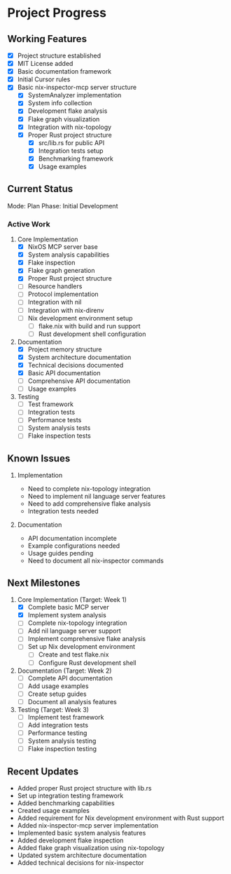 # Project Progress

## Working Features
- [x] Project structure established
- [x] MIT License added
- [x] Basic documentation framework
- [x] Initial Cursor rules
- [x] Basic nix-inspector-mcp server structure
  - [x] SystemAnalyzer implementation
  - [x] System info collection
  - [x] Development flake analysis
  - [x] Flake graph visualization
  - [x] Integration with nix-topology
  - [x] Proper Rust project structure
    - [x] src/lib.rs for public API
    - [x] Integration tests setup
    - [x] Benchmarking framework
    - [x] Usage examples

## Current Status
Mode: Plan
Phase: Initial Development

### Active Work
1. Core Implementation
   - [x] NixOS MCP server base
   - [x] System analysis capabilities
   - [x] Flake inspection
   - [x] Flake graph generation
   - [x] Proper Rust project structure
   - [ ] Resource handlers
   - [ ] Protocol implementation
   - [ ] Integration with nil
   - [ ] Integration with nix-direnv
   - [ ] Nix development environment setup
     - [ ] flake.nix with build and run support
     - [ ] Rust development shell configuration

2. Documentation
   - [x] Project memory structure
   - [x] System architecture documentation
   - [x] Technical decisions documented
   - [x] Basic API documentation
   - [ ] Comprehensive API documentation
   - [ ] Usage examples

3. Testing
   - [ ] Test framework
   - [ ] Integration tests
   - [ ] Performance tests
   - [ ] System analysis tests
   - [ ] Flake inspection tests

## Known Issues
1. Implementation
   - Need to complete nix-topology integration
   - Need to implement nil language server features
   - Need to add comprehensive flake analysis
   - Integration tests needed

2. Documentation
   - API documentation incomplete
   - Example configurations needed
   - Usage guides pending
   - Need to document all nix-inspector commands

## Next Milestones
1. Core Implementation (Target: Week 1)
   - [x] Complete basic MCP server
   - [x] Implement system analysis
   - [ ] Complete nix-topology integration
   - [ ] Add nil language server support
   - [ ] Implement comprehensive flake analysis
   - [ ] Set up Nix development environment
     - [ ] Create and test flake.nix
     - [ ] Configure Rust development shell

2. Documentation (Target: Week 2)
   - [ ] Complete API documentation
   - [ ] Add usage examples
   - [ ] Create setup guides
   - [ ] Document all analysis features

3. Testing (Target: Week 3)
   - [ ] Implement test framework
   - [ ] Add integration tests
   - [ ] Performance testing
   - [ ] System analysis testing
   - [ ] Flake inspection testing

## Recent Updates
- Added proper Rust project structure with lib.rs
- Set up integration testing framework
- Added benchmarking capabilities
- Created usage examples
- Added requirement for Nix development environment with Rust support
- Added nix-inspector-mcp server implementation
- Implemented basic system analysis features
- Added development flake inspection
- Added flake graph visualization using nix-topology
- Updated system architecture documentation
- Added technical decisions for nix-inspector 
